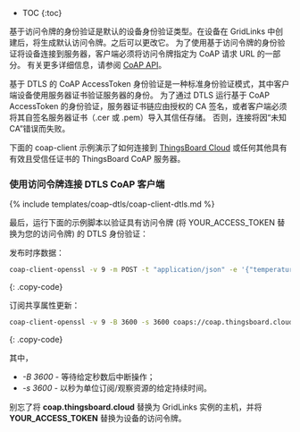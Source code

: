 * TOC
{:toc}


基于访问令牌的身份验证是默认的设备身份验证类型。在设备在 GridLinks 中创建后，将生成默认访问令牌。之后可以更改它。
为了使用基于访问令牌的身份验证将设备连接到服务器，客户端必须将访问令牌指定为 CoAP 请求 URL 的一部分。
有关更多详细信息，请参阅 [CoAP API](/docs/{{docsPrefix}}reference/coap-api/)。

基于 DTLS 的 CoAP AccessToken 身份验证是一种标准身份验证模式，其中客户端设备使用服务器证书验证服务器的身份。
为了通过 DTLS 运行基于 CoAP AccessToken 的身份验证，服务器证书链应由授权的 CA 签名，或者客户端必须将其自签名服务器证书（.cer 或 .pem）导入其信任存储。
否则，连接将因“未知 CA”错误而失败。

下面的 coap-client 示例演示了如何连接到 [ThingsBoard Cloud](https://thingsboard.cloud/signup) 或任何其他具有有效且受信任证书的 ThingsBoard CoAP 服务器。

### 使用访问令牌连接 DTLS CoAP 客户端

{% include templates/coap-dtls/coap-client-dtls.md %}

最后，运行下面的示例脚本以验证具有访问令牌 (将 YOUR_ACCESS_TOKEN 替换为您的访问令牌) 的 DTLS 身份验证：

发布时序数据：

```bash
coap-client-openssl -v 9 -m POST -t "application/json" -e '{"temperature":42}' coaps://coap.thingsboard.cloud/api/v1/YOUR_ACCESS_TOKEN/telemetry
```
{: .copy-code}

订阅共享属性更新：

```bash
coap-client-openssl -v 9 -B 3600 -s 3600 coaps://coap.thingsboard.cloud/api/v1/YOUR_ACCESS_TOKEN/attributes
```
{: .copy-code}

其中，

- *-B 3600* - 等待给定秒数后中断操作；
- *-s 3600* - 以秒为单位订阅/观察资源的给定持续时间。

别忘了将 **coap.thingsboard.cloud** 替换为 GridLinks 实例的主机，并将 **YOUR_ACCESS_TOKEN** 替换为设备的访问令牌。